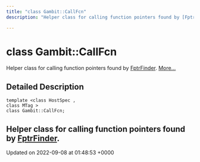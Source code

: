 ```yaml
---
title: "class Gambit::CallFcn"
description: "Helper class for calling function pointers found by [FptrFinder](). "

---
```


# class Gambit::CallFcn



Helper class for calling function pointers found by [FptrFinder]().  [More...](#detailed-description)

## Detailed Description

```
template <class HostSpec ,
class MTag >
class Gambit::CallFcn;
```

Helper class for calling function pointers found by [FptrFinder](). 
-------------------------------

Updated on 2022-09-08 at 01:48:53 +0000